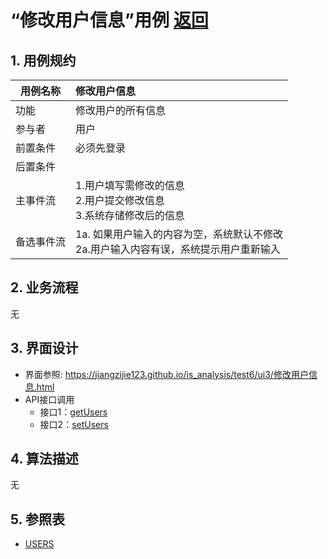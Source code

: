 ﻿<!-- markdownlint-disable MD033-->
<!-- 禁止MD033类型的警告 https://www.npmjs.com/package/markdownlint -->

# “修改用户信息”用例 [返回](../README.md)
## 1. 用例规约

|用例名称|修改用户信息|
|-------|:-------------|
|功能|修改用户的所有信息|
|参与者|用户|
|前置条件|必须先登录|
|后置条件| |
|主事件流| 1.用户填写需修改的信息 <br/> 2.用户提交修改信息 <br/>3.系统存储修改后的信息|
|备选事件流|1a. 如果用户输入的内容为空，系统默认不修改 <br/>2a.用户输入内容有误，系统提示用户重新输入|

## 2. 业务流程
无

## 3. 界面设计
- 界面参照: https://jiangzijie123.github.io/is_analysis/test6/ui3/修改用户信息.html
- API接口调用
    - 接口1：[getUsers](../impl/getUsers.md)
    - 接口2：[setUsers](../impl/setUsers.md)
    
## 4. 算法描述
无
    
## 5. 参照表
- [USERS](../数据库文件.md/#USERS)
